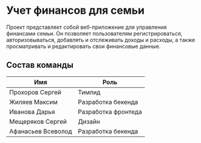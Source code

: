 # Учет финансов для семьи

Проект представляет собой веб-приложение для управления финансами семьи. Он позволяет пользователям регистрироваться, авторизовываться, добавлять и отслеживать доходы и расходы, а также просматривать и редактировать свои финансовые данные.

## Состав команды

| Имя | Роль |
| --- | --- |
| Прохоров Сергей | Тимлид |
| Жиляев Максим | Разработка бекенда |
| Иванова Дарья | Разработка фронтеда |
| Мещеряков Сергей | Дизайн |
| Афанасьев Всеволод | Разработка бекенда |
